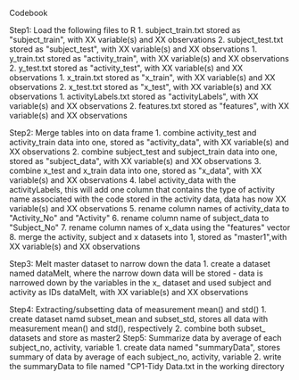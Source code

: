 Codebook

Step1: Load the following files to R
	1. subject_train.txt stored as "subject_train", with XX variable(s) and XX observations
	2. subject_test.txt stored as "subject_test", with XX variable(s) and XX observations
	1. y_train.txt stored as "activity_train", with XX variable(s) and XX observations
	2. y_test.txt stored as "activity_test", with XX variable(s) and XX observations
	1. x_train.txt stored as "x_train", with XX variable(s) and XX observations
	2. x_test.txt stored as "x_test", with XX variable(s) and XX observations
	1. activityLabels.txt stored as "activityLabels", with XX variable(s) and XX observations
	2. features.txt stored as "features", with XX variable(s) and XX observations

Step2: Merge tables into on data frame
	1. combine activity_test and activity_train data into one, stored as "activity_data", with XX variable(s) and XX observations
	2. combine subject_test and subject_train data into one, stored as "subject_data", with XX variable(s) and XX observations
	3. combine x_test and x_train data into one, stored as "x_data", with XX variable(s) and XX observations
	4. label activity_data with the activityLabels, this will add one column that contains the type of activity name associated with the code stored
		in the activity data, data has now XX variable(s) and XX observations
	5. rename column names of activity_data to "Activity_No" and "Activity"
	6. rename column name of subject_data to "Subject_No"
	7. rename column names of x_data using the "features" vector
	8. merge the activity, subject and x datasets into 1, stored as "master1",with XX variable(s) and XX observations

Step3: Melt master dataset to narrow down the data
	1. create a dataset named dataMelt, where the narrow down data will be stored
		- data is narrowed down by the variables in the x_ dataset and used subject and activity as IDs
	dataMelt, with XX variable(s) and XX observations

Step4: Extracting/subsetting data of measurement mean() and std()
	1. create dataset namd subset_mean and subset_std, stores all data with measurement mean() and std(), respectively
	2. combine both subset_ datasets and store as master2
Step5: Summarize data by average of each subject_no, activity, variable
	1. create data named "summaryData", stores summary of data by average of each subject_no, activity, variable
	2. write the summaryData to file named "CP1-Tidy Data.txt in the working directory
	